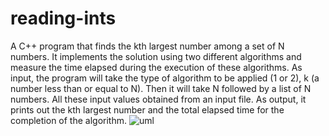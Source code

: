 # reading-ints
A C++ program that finds the kth largest number among a set of N numbers. It implements the solution using two different algorithms and measure the time elapsed during the execution of these
algorithms. As input, the program will take the type of algorithm to be applied (1 or 2), k (a number less than or equal to N). Then it will take N followed by
a list of N numbers. All these input values obtained from an input file. As output, it prints out the kth largest number and the total elapsed time for the completion
of the algorithm.
![uml](https://prnt.sc/mw3v8f)
